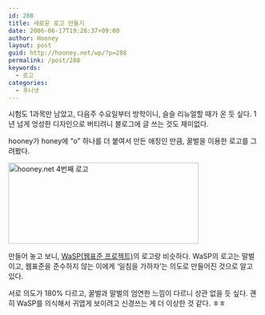 ```yaml
---
id: 288
title: 새로운 로고 만들기
date: 2006-06-17T19:28:37+09:00
author: Hooney
layout: post
guid: http://hooney.net/wp/?p=288
permalink: /post/288
keywords:
  - 로고
categories:
  - 후니넷
---
```

시험도 1과목만 남았고, 다음주 수요일부터 방학이니, 슬슬 리뉴얼할 때가 온 듯 싶다. 1년 넘게 엉성한 디자인으로 버티려니 블로그에 글 쓰는 것도 재미없다.

hooney가 honey에 &#8220;o&#8221; 하나를 더 붙여서 만든 애칭인 만큼, 꿀벌을 이용한 로고를 그려봤다.

<img src="/uploads/2006/logov4beta.png" width="380" height="162" alt="hooney.net 4번째 로고" /> 

만들어 놓고 보니, [WaSP(웹표준 프로젝트)](http://www.webstandards.org/)의 로고랑 비슷하다. WaSP의 로고는 말벌이고, 웹표준을 준수하지 않는 이에게 &#8216;일침을 가하자&#8217;는 의도로 만들어진 것으로 알고 있다.

서로 의도가 180% 다르고, 꿀벌과 말벌의 엄연한 느낌이 다르니 상관 없을 듯 싶다. 괜히 WaSP를 의식해서 귀엽게 보이려고 신경쓰는 게 더 이상한 것 같다. ㅎㅎ